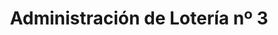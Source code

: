 ---
title: "Administración de Lotería nº 3"
url: /ponferrada/administracion-de-loteria-no-3/
shop: Lotterie
---